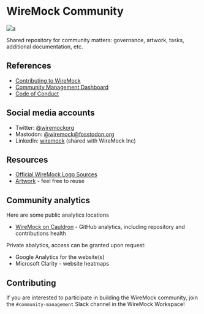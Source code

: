 # WireMock Community

[![a](https://img.shields.io/badge/slack-Join%20us-brightgreen?style=flat&logo=slack)](http://slack.wiremock.org/)

Shared repository for community matters: governance, artwork, tasks, additional documentation, etc.

## References

- [Contributing to WireMock](./contributing)
- [Community Management Dashboard](https://github.com/orgs/wiremock/projects/3)
- [Code of Conduct](https://github.com/wiremock/.github/blob/main/CODE_OF_CONDUCT.md)

## Social media accounts

- Twitter: [@wiremockorg](https://twitter.com/wiremockorg)
- Mastodon: [@wiremock@fosstodon.org](https://fosstodon.org/@wiremock)
- LinkedIn: [wiremock](https://www.linkedin.com/company/wiremock/) (shared with WireMock Inc)

## Resources

- [Official WireMock Logo Sources](./logo)
- [Artwork](./artwork) - feel free to reuse

## Community analytics

Here are some public analytics locations

- [WireMock on Cauldron](https://cauldron.io/project/7478) - GitHub analytics, including repository and contributions health

Private abalytics, access can be granted upon request:

- Google Analytics for the website(s)
- Microsoft Clarity - website heatmaps

## Contributing

If you are interested to participate in building the WireMock community, join the `#community-management` Slack channel in the WireMock Workspace!
